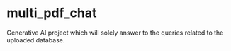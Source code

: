 # multi_pdf_chat
Generative AI project which will solely answer to the queries related to the uploaded database.
